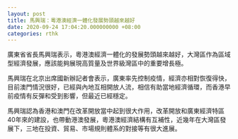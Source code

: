 ```yaml
---
layout: post
title: 馬興瑞：粵港澳經濟一體化發展勢頭越來越好
date: 2020-09-24 17:04:20.000000000 +08:00
categories: rthk
---
```


廣東省省長馬興瑞表示，粵港澳經濟一體化的發展勢頭越來越好，大灣區作為區域型經濟發展，應該能夠展現高質量及世界級灣區中的重要增長極。

馬興瑞在北京出席國新辦記者會表示，廣東率先控制疫情，經濟亦相對恢復得快，目前澳門情況很好，已經與內地互相開放人流，相信有助當地經濟循環，而香港早前疫情有反彈和受到影響，但最近已經穩定。

馬興瑞認為香港和澳門在改革開放當中起到很大作用，改革開放和廣東經濟特區40年來的建設，也帶動港澳發展，粵港澳經濟結構有互補性，近幾年在大灣區發展下，三地在投資、貿易、市場規則體系的對接等有很大進展。

